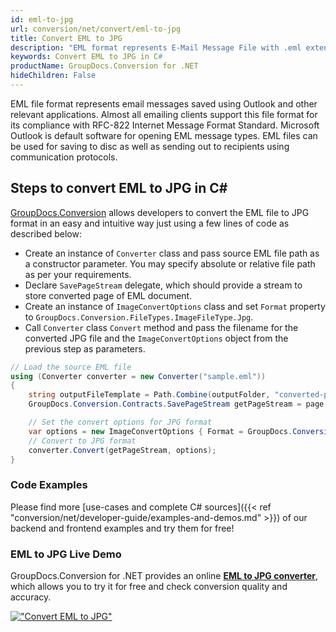 ```yaml
---
id: eml-to-jpg
url: conversion/net/convert/eml-to-jpg
title: Convert EML to JPG
description: "EML format represents E-Mail Message File with .eml extension. Learn how to convert EML to JPG file programmatically in C# language using GroupDocs.Conversion for .NET library."
keywords: Convert EML to JPG in C#
productName: GroupDocs.Conversion for .NET
hideChildren: False
---
```


EML file format represents email messages saved using Outlook and other relevant applications. Almost all emailing clients support this file format for its compliance with RFC-822 Internet Message Format Standard. Microsoft Outlook is default software for opening EML message types. EML files can be used for saving to disc as well as sending out to recipients using communication protocols.

## Steps to convert EML to JPG in C#

[GroupDocs.Conversion](https://products.groupdocs.com/conversion/net) allows developers to convert the EML file to JPG format in an easy and intuitive way just using a few lines of code as described below:

* Create an instance of `Converter` class and pass source EML file path as a constructor parameter. You may specify absolute or relative file path as per your requirements. 
* Declare `SavePageStream` delegate, which should provide a stream to store converted page of EML document.
* Create an instance of `ImageConvertOptions` class and set `Format` property to `GroupDocs.Conversion.FileTypes.ImageFileType.Jpg`.
* Call `Converter` class `Convert` method and pass the filename for the converted JPG file and the `ImageConvertOptions` object from the previous step as parameters.

```csharp
// Load the source EML file
using (Converter converter = new Converter("sample.eml"))
{
    string outputFileTemplate = Path.Combine(outputFolder, "converted-page-{0}.jpg");
    GroupDocs.Conversion.Contracts.SavePageStream getPageStream = page => new FileStream(string.Format(outputFileTemplate, page), FileMode.Create);

    // Set the convert options for JPG format
    var options = new ImageConvertOptions { Format = GroupDocs.Conversion.FileTypes.ImageFileType.Jpg };   
    // Convert to JPG format
    converter.Convert(getPageStream, options);
}
```

### Code Examples

Please find more [use-cases and complete C# sources]({{< ref "conversion/net/developer-guide/examples-and-demos.md" >}}) of our backend and frontend examples and try them for free!

### EML to JPG Live Demo

GroupDocs.Conversion for .NET provides an online [**EML to JPG converter**](https://products.groupdocs.app/conversion/eml-to-jpg), which allows you to try it for free and check conversion quality and accuracy.

[!["Convert EML to JPG"](conversion/net/images/convert-to-jpg/convert-eml-to-jpg.png)](https://products.groupdocs.app/conversion/eml-to-jpg)